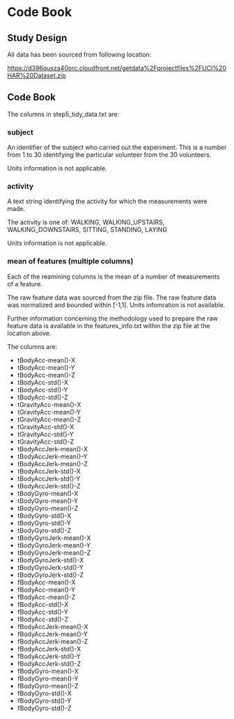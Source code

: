 # Code Book

## Study Design
All data has been sourced from following location:

https://d396qusza40orc.cloudfront.net/getdata%2Fprojectfiles%2FUCI%20HAR%20Dataset.zip

## Code Book

The columns in step5_tidy_data.txt are:

### subject
An identifier of the subject who carried out the experiment. This is a number from 1 to 30 identifying the particular volunteer from the 30 volunteers.

Units information is not applicable.

### activity
A text string identifying the activity for which the measurements were made.

The activity is one of: WALKING, WALKING_UPSTAIRS, WALKING_DOWNSTAIRS, SITTING, STANDING, LAYING

Units information is not applicable.

### mean of features (multiple columns)
Each of the reamining columns is the mean of a number of measurements of a feature. 

The raw feature data was sourced from the zip file. 
The raw feature data was normalized and bounded within [-1,1].
Units infomration is not available.

Further information concerning the methodology used to prepare the raw feature data is available in the features_info.txt within the zip file at the location above.

The columns are:
* tBodyAcc-mean()-X
* tBodyAcc-mean()-Y
* tBodyAcc-mean()-Z
* tBodyAcc-std()-X
* tBodyAcc-std()-Y
* tBodyAcc-std()-Z
* tGravityAcc-mean()-X
* tGravityAcc-mean()-Y
* tGravityAcc-mean()-Z
* tGravityAcc-std()-X
* tGravityAcc-std()-Y
* tGravityAcc-std()-Z
* tBodyAccJerk-mean()-X
* tBodyAccJerk-mean()-Y
* tBodyAccJerk-mean()-Z
* tBodyAccJerk-std()-X
* tBodyAccJerk-std()-Y
* tBodyAccJerk-std()-Z
* tBodyGyro-mean()-X
* tBodyGyro-mean()-Y
* tBodyGyro-mean()-Z
* tBodyGyro-std()-X
* tBodyGyro-std()-Y
* tBodyGyro-std()-Z
* tBodyGyroJerk-mean()-X
* tBodyGyroJerk-mean()-Y
* tBodyGyroJerk-mean()-Z
* tBodyGyroJerk-std()-X
* tBodyGyroJerk-std()-Y
* tBodyGyroJerk-std()-Z
* fBodyAcc-mean()-X
* fBodyAcc-mean()-Y
* fBodyAcc-mean()-Z
* fBodyAcc-std()-X
* fBodyAcc-std()-Y
* fBodyAcc-std()-Z
* fBodyAccJerk-mean()-X
* fBodyAccJerk-mean()-Y
* fBodyAccJerk-mean()-Z
* fBodyAccJerk-std()-X
* fBodyAccJerk-std()-Y
* fBodyAccJerk-std()-Z
* fBodyGyro-mean()-X
* fBodyGyro-mean()-Y
* fBodyGyro-mean()-Z
* fBodyGyro-std()-X
* fBodyGyro-std()-Y
* fBodyGyro-std()-Z